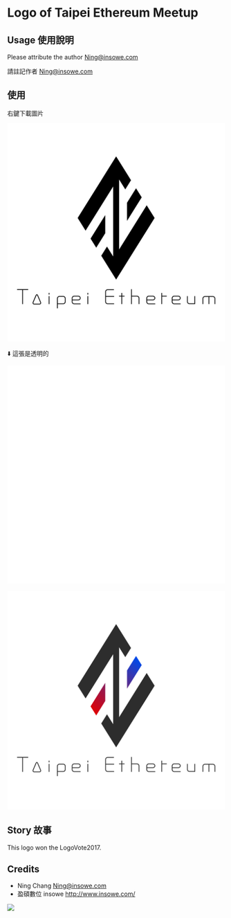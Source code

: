 # Logo of Taipei Ethereum Meetup

## Usage 使用說明

Please attribute the author Ning@insowe.com

請註記作者 Ning@insowe.com

## 使用

右鍵下載圖片

![](/png/logo_en_black.png)

⬇️ 這張是透明的

![](/png/logo_en_white.png)

![](/png/logo_en.png)

## Story 故事

This logo won the LogoVote2017.



## Credits

- Ning Chang Ning@insowe.com
- 盈碩數位 insowe http://www.insowe.com/

![](https://avatars0.githubusercontent.com/u/6625091?v=4&s=200)